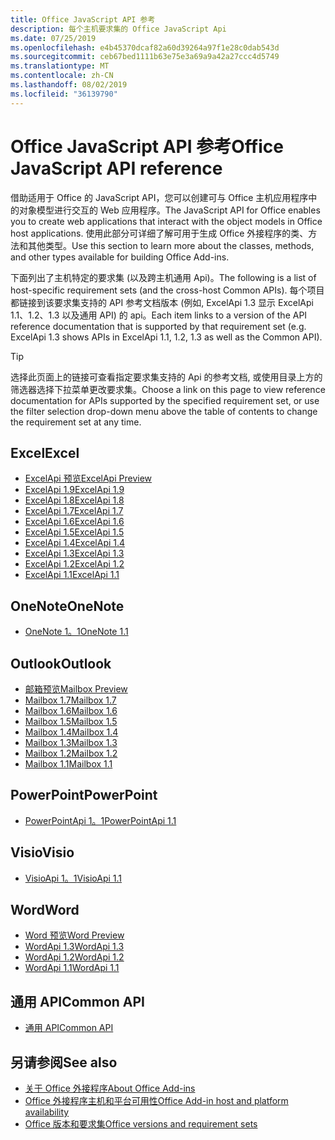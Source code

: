 ```yaml
---
title: Office JavaScript API 参考
description: 每个主机要求集的 Office JavaScript Api
ms.date: 07/25/2019
ms.openlocfilehash: e4b45370dcaf82a60d39264a97f1e28c0dab543d
ms.sourcegitcommit: ceb67bed1111b63e75e3a69a9a42a27ccc4d5749
ms.translationtype: MT
ms.contentlocale: zh-CN
ms.lasthandoff: 08/02/2019
ms.locfileid: "36139790"
---
```

# <a name="office-javascript-api-reference"></a><span data-ttu-id="ccd28-103">Office JavaScript API 参考</span><span class="sxs-lookup"><span data-stu-id="ccd28-103">Office JavaScript API reference</span></span>

<span data-ttu-id="ccd28-104">借助适用于 Office 的 JavaScript API，您可以创建可与 Office 主机应用程序中的对象模型进行交互的 Web 应用程序。</span><span class="sxs-lookup"><span data-stu-id="ccd28-104">The JavaScript API for Office enables you to create web applications that interact with the object models in Office host applications.</span></span> <span data-ttu-id="ccd28-105">使用此部分可详细了解可用于生成 Office 外接程序的类、方法和其他类型。</span><span class="sxs-lookup"><span data-stu-id="ccd28-105">Use this section to learn more about the classes, methods, and other types available for building Office Add-ins.</span></span>

<span data-ttu-id="ccd28-106">下面列出了主机特定的要求集 (以及跨主机通用 Api)。</span><span class="sxs-lookup"><span data-stu-id="ccd28-106">The following is a list of host-specific requirement sets (and the cross-host Common APIs).</span></span> <span data-ttu-id="ccd28-107">每个项目都链接到该要求集支持的 API 参考文档版本 (例如, ExcelApi 1.3 显示 ExcelApi 1.1、1.2、1.3 以及通用 API) 的 api。</span><span class="sxs-lookup"><span data-stu-id="ccd28-107">Each item links to a version of the API reference documentation that is supported by that requirement set (e.g. ExcelApi 1.3 shows APIs in ExcelApi 1.1, 1.2, 1.3 as well as the Common API).</span></span>

> [!TIP]
> <span data-ttu-id="ccd28-108">选择此页面上的链接可查看指定要求集支持的 Api 的参考文档, 或使用目录上方的筛选器选择下拉菜单更改要求集。</span><span class="sxs-lookup"><span data-stu-id="ccd28-108">Choose a link on this page to view reference documentation for APIs supported by the specified requirement set, or use the filter selection drop-down menu above the table of contents to change the requirement set at any time.</span></span>

## <a name="excel"></a><span data-ttu-id="ccd28-109">Excel</span><span class="sxs-lookup"><span data-stu-id="ccd28-109">Excel</span></span>

- [<span data-ttu-id="ccd28-110">ExcelApi 预览</span><span class="sxs-lookup"><span data-stu-id="ccd28-110">ExcelApi Preview</span></span>](/javascript/api/excel?view=excel-js-preview)
- [<span data-ttu-id="ccd28-111">ExcelApi 1.9</span><span class="sxs-lookup"><span data-stu-id="ccd28-111">ExcelApi 1.9</span></span>](/javascript/api/excel?view=excel-js-1.9)
- [<span data-ttu-id="ccd28-112">ExcelApi 1.8</span><span class="sxs-lookup"><span data-stu-id="ccd28-112">ExcelApi 1.8</span></span>](/javascript/api/excel?view=excel-js-1.8)
- [<span data-ttu-id="ccd28-113">ExcelApi 1.7</span><span class="sxs-lookup"><span data-stu-id="ccd28-113">ExcelApi 1.7</span></span>](/javascript/api/excel?view=excel-js-1.7)
- [<span data-ttu-id="ccd28-114">ExcelApi 1.6</span><span class="sxs-lookup"><span data-stu-id="ccd28-114">ExcelApi 1.6</span></span>](/javascript/api/excel?view=excel-js-1.6)
- [<span data-ttu-id="ccd28-115">ExcelApi 1.5</span><span class="sxs-lookup"><span data-stu-id="ccd28-115">ExcelApi 1.5</span></span>](/javascript/api/excel?view=excel-js-1.5)
- [<span data-ttu-id="ccd28-116">ExcelApi 1.4</span><span class="sxs-lookup"><span data-stu-id="ccd28-116">ExcelApi 1.4</span></span>](/javascript/api/excel?view=excel-js-1.4)
- [<span data-ttu-id="ccd28-117">ExcelApi 1.3</span><span class="sxs-lookup"><span data-stu-id="ccd28-117">ExcelApi 1.3</span></span>](/javascript/api/excel?view=excel-js-1.3)
- [<span data-ttu-id="ccd28-118">ExcelApi 1.2</span><span class="sxs-lookup"><span data-stu-id="ccd28-118">ExcelApi 1.2</span></span>](/javascript/api/excel?view=excel-js-1.2)
- [<span data-ttu-id="ccd28-119">ExcelApi 1.1</span><span class="sxs-lookup"><span data-stu-id="ccd28-119">ExcelApi 1.1</span></span>](/javascript/api/excel?view=excel-js-1.1)

## <a name="onenote"></a><span data-ttu-id="ccd28-120">OneNote</span><span class="sxs-lookup"><span data-stu-id="ccd28-120">OneNote</span></span>

- [<span data-ttu-id="ccd28-121">OneNote 1。1</span><span class="sxs-lookup"><span data-stu-id="ccd28-121">OneNote 1.1</span></span>](/javascript/api/onenote?view=onenote-js-1.1)

## <a name="outlook"></a><span data-ttu-id="ccd28-122">Outlook</span><span class="sxs-lookup"><span data-stu-id="ccd28-122">Outlook</span></span>

- [<span data-ttu-id="ccd28-123">邮箱预览</span><span class="sxs-lookup"><span data-stu-id="ccd28-123">Mailbox Preview</span></span>](/javascript/api/outlook?view=outlook-js-preview)
- [<span data-ttu-id="ccd28-124">Mailbox 1.7</span><span class="sxs-lookup"><span data-stu-id="ccd28-124">Mailbox 1.7</span></span>](/javascript/api/outlook?view=outlook-js-1.7)
- [<span data-ttu-id="ccd28-125">Mailbox 1.6</span><span class="sxs-lookup"><span data-stu-id="ccd28-125">Mailbox 1.6</span></span>](/javascript/api/outlook?view=outlook-js-1.6)
- [<span data-ttu-id="ccd28-126">Mailbox 1.5</span><span class="sxs-lookup"><span data-stu-id="ccd28-126">Mailbox 1.5</span></span>](/javascript/api/outlook?view=outlook-js-1.5)
- [<span data-ttu-id="ccd28-127">Mailbox 1.4</span><span class="sxs-lookup"><span data-stu-id="ccd28-127">Mailbox 1.4</span></span>](/javascript/api/outlook?view=outlook-js-1.4)
- [<span data-ttu-id="ccd28-128">Mailbox 1.3</span><span class="sxs-lookup"><span data-stu-id="ccd28-128">Mailbox 1.3</span></span>](/javascript/api/outlook?view=outlook-js-1.3)
- [<span data-ttu-id="ccd28-129">Mailbox 1.2</span><span class="sxs-lookup"><span data-stu-id="ccd28-129">Mailbox 1.2</span></span>](/javascript/api/outlook?view=outlook-js-1.2)
- [<span data-ttu-id="ccd28-130">Mailbox 1.1</span><span class="sxs-lookup"><span data-stu-id="ccd28-130">Mailbox 1.1</span></span>](/javascript/api/outlook?view=outlook-js-1.1)

## <a name="powerpoint"></a><span data-ttu-id="ccd28-131">PowerPoint</span><span class="sxs-lookup"><span data-stu-id="ccd28-131">PowerPoint</span></span>

- [<span data-ttu-id="ccd28-132">PowerPointApi 1。1</span><span class="sxs-lookup"><span data-stu-id="ccd28-132">PowerPointApi 1.1</span></span>](/javascript/api/powerpoint?view=powerpoint-js-1.1)

## <a name="visio"></a><span data-ttu-id="ccd28-133">Visio</span><span class="sxs-lookup"><span data-stu-id="ccd28-133">Visio</span></span>

- [<span data-ttu-id="ccd28-134">VisioApi 1。1</span><span class="sxs-lookup"><span data-stu-id="ccd28-134">VisioApi 1.1</span></span>](/javascript/api/visio?view=visio-js-1.1)

## <a name="word"></a><span data-ttu-id="ccd28-135">Word</span><span class="sxs-lookup"><span data-stu-id="ccd28-135">Word</span></span>

- [<span data-ttu-id="ccd28-136">Word 预览</span><span class="sxs-lookup"><span data-stu-id="ccd28-136">Word Preview</span></span>](/javascript/api/word?view=word-js-preview)
- [<span data-ttu-id="ccd28-137">WordApi 1.3</span><span class="sxs-lookup"><span data-stu-id="ccd28-137">WordApi 1.3</span></span>](/javascript/api/word?view=word-js-1.3)
- [<span data-ttu-id="ccd28-138">WordApi 1.2</span><span class="sxs-lookup"><span data-stu-id="ccd28-138">WordApi 1.2</span></span>](/javascript/api/word?view=word-js-1.2)
- [<span data-ttu-id="ccd28-139">WordApi 1.1</span><span class="sxs-lookup"><span data-stu-id="ccd28-139">WordApi 1.1</span></span>](/javascript/api/word?view=word-js-1.1)

## <a name="common-api"></a><span data-ttu-id="ccd28-140">通用 API</span><span class="sxs-lookup"><span data-stu-id="ccd28-140">Common API</span></span>

- [<span data-ttu-id="ccd28-141">通用 API</span><span class="sxs-lookup"><span data-stu-id="ccd28-141">Common API</span></span>](/javascript/api/office?view=common-js)

## <a name="see-also"></a><span data-ttu-id="ccd28-142">另请参阅</span><span class="sxs-lookup"><span data-stu-id="ccd28-142">See also</span></span>

- [<span data-ttu-id="ccd28-143">关于 Office 外接程序</span><span class="sxs-lookup"><span data-stu-id="ccd28-143">About Office Add-ins</span></span>](/office/dev/add-ins/overview)
- [<span data-ttu-id="ccd28-144">Office 外接程序主机和平台可用性</span><span class="sxs-lookup"><span data-stu-id="ccd28-144">Office Add-in host and platform availability</span></span>](/office/dev/add-ins/overview/office-add-in-availability)
- [<span data-ttu-id="ccd28-145">Office 版本和要求集</span><span class="sxs-lookup"><span data-stu-id="ccd28-145">Office versions and requirement sets</span></span>](/office/dev/add-ins/develop/office-versions-and-requirement-sets)
